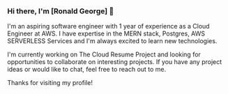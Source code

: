 
<!--
**ronsamgeorge/ronsamgeorge** is a ✨ _special_ ✨ repository because its `README.md` (this file) appears on your GitHub profile.

Here are some ideas to get you started:

- 🔭 I’m currently working on ...
- 🌱 I’m currently learning ...
- 👯 I’m looking to collaborate on ...
- 🤔 I’m looking for help with ...
- 💬 Ask me about ...
- 📫 How to reach me: ...
- 😄 Pronouns: ...
- ⚡ Fun fact: ...
-->


### Hi there, I'm [Ronald George] 👋

I'm an aspiring software engineer with 1 year of experience as a Cloud Engineer at AWS. I have expertise in the MERN stack, Postgres, AWS SERVERLESS Services and I'm always excited to learn new technologies.

I'm currently working on The Cloud Resume Project and looking for opportunities to collaborate on interesting projects. If you have any project ideas or would like to chat, feel free to reach out to me.

Thanks for visiting my profile!
